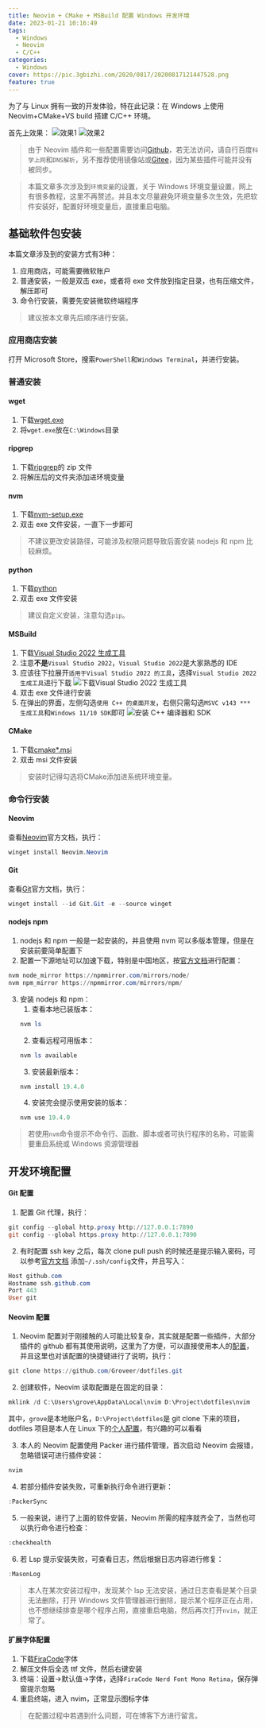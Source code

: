 ```yaml
---
title: Neovim + CMake + MSBuild 配置 Windows 开发环境
date: 2023-01-21 10:16:49
tags:
  - Windows
  - Neovim
  - C/C++
categories:
  - Windows
cover: https://pic.3gbizhi.com/2020/0817/20200817121447528.png
feature: true
---
```


为了与 Linux 拥有一致的开发体验，特在此记录：在 Windows 上使用 Neovim+CMake+VS build 搭建 C/C++ 环境。

首先上效果：
![效果1](/rc/img/windows_nvim/nvim_1.gif)
![效果2](/rc/img/windows_nvim/nvim_2.gif)

> 由于 Neovim 插件和一些配置需要访问[Github](https://github.com/)，若无法访问，请自行百度`科学上网`和`DNS解析`，另不推荐使用镜像站或[Gitee](https://gitee.com/)，因为某些插件可能并没有被同步。

> 本篇文章多次涉及到`环境变量`的设置，关于 Windows 环境变量设置，网上有很多教程，这里不再赘述。并且本文尽量避免环境变量多次生效，先把软件安装好，配置好环境变量后，直接重启电脑。

## 基础软件包安装

本篇文章涉及到的安装方式有3种：

1. 应用商店，可能需要微软账户
2. 普通安装，一般是双击 exe，或者将 exe 文件放到指定目录，也有压缩文件，解压即可
3. 命令行安装，需要先安装微软终端程序

> 建议按本文章先后顺序进行安装。

### 应用商店安装

打开 Microsoft Store，搜索`PowerShell`和`Windows Terminal`，并进行安装。

### 普通安装

#### wget
1. 下载[wget.exe](https://eternallybored.org/misc/wget/)
2. 将`wget.exe`放在`C:\Windows`目录

#### ripgrep
1. 下载[ripgrep](https://github.com/BurntSushi/ripgrep/releases)的 zip 文件
2. 将解压后的文件夹添加进环境变量

#### nvm
1. 下载[nvm-setup.exe](https://github.com/coreybutler/nvm-windows/releases)
2. 双击 exe 文件安装，一直下一步即可

> 不建议更改安装路径，可能涉及权限问题导致后面安装 nodejs 和 npm 比较麻烦。

#### python
1. 下载[python](https://www.python.org/downloads/)
2. 双击 exe 文件安装

> 建议自定义安装，注意勾选`pip`。

#### MSBuild
1. 下载[Visual Studio 2022 生成工具](https://visualstudio.microsoft.com/zh-hans/downloads/)
2. 注意**不是**`Visual Studio 2022`，`Visual Studio 2022`是大家熟悉的 IDE
3. 应该往下拉展开`适用于Visual Studio 2022 的工具`，选择`Visual Studio 2022 生成工具`进行下载
![下载Visual Studio 2022 生成工具](/img/windows_nvim/msbuild.jpg)
4. 双击 exe 文件进行安装
5. 在弹出的界面，左侧勾选`使用 C++ 的桌面开发`，右侧只需勾选`MSVC v143 *** 生成工具`和`Windows 11/10 SDK`即可
![安装 C++ 编译器和 SDK](/img/windows_nvim/msbuild_c++.jpg)

#### CMake
1. 下载[cmake*.msi](https://cmake.org/download/)
2. 双击 msi 文件安装

> 安装时记得勾选将CMake添加进系统环境变量。

### 命令行安装

#### Neovim
查看[Neovim](https://github.com/neovim/neovim/wiki/Installing-Neovim)官方文档，执行：
```powershell
winget install Neovim.Neovim
```

#### Git
查看[Git](https://git-scm.com/download/win)官方文档，执行：
```powershell
winget install --id Git.Git -e --source winget
```

#### nodejs npm
1. nodejs 和 npm 一般是一起安装的，并且使用 nvm 可以多版本管理，但是在安装前要简单配置下
2. 配置一下源地址可以加速下载，特别是中国地区，按[官方文档](https://github.com/coreybutler/nvm-windows#usage)进行配置：
```powershell
nvm node_mirror https://npmmirror.com/mirrors/node/
nvm npm_mirror https://npmmirror.com/mirrors/npm/
```
3. 安装 nodejs 和 npm：
    1. 查看本地已装版本：
    ```powershell
    nvm ls
    ```
    2. 查看远程可用版本：
    ```powershell
    nvm ls available
    ```
    3. 安装最新版本：
    ```powershell
    nvm install 19.4.0
    ```
    4. 安装完会提示使用安装的版本：
    ```powershell
    nvm use 19.4.0
    ```
> 若使用`nvm`命令提示不命令行、函数、脚本或者可执行程序的名称，可能需要重启系统或 Windows 资源管理器

## 开发环境配置

#### Git 配置
1. 配置 Git 代理，执行：
```powershell
git config --global http.proxy http://127.0.0.1:7890
git config --global https.proxy http://127.0.0.1:7890
```
2. 有时配置 ssh key 之后，每次 clone pull push 的时候还是提示输入密码，可以参考[官方文档](https://docs.github.com/zh/authentication/troubleshooting-ssh/using-ssh-over-the-https-port)
添加`~/.ssh/config`文件，并且写入：
```powershell
Host github.com
Hostname ssh.github.com
Port 443
User git
```

#### Neovim 配置

1. Neovim 配置对于刚接触的人可能比较复杂，其实就是配置一些插件，大部分插件的 github 都有其使用说明，这里为了方便，可以直接使用本人的[配置](https://github.com/Groveer/dotfiles/tree/master/nvim)，并且这里也对该配置的快捷键进行了说明，执行：
```powershell
git clone https://github.com/Groveer/dotfiles.git
```

2. 创建软件，Neovim 读取配置是在固定的目录：
```powershell
mklink /d C:\Users\grove\AppData\Local\nvim D:\Project\dotfiles\nvim
```
其中，`grove`是本地账户名，`D:\Project\dotfiles`是 git clone 下来的项目，dotfiles 项目是本人在 Linux 下的[个人配置](https://github.com/Groveer/dotfiles)，有兴趣的可以看看

3. 本人的 Neovim 配置使用 Packer 进行插件管理，首次启动 Neovim 会报错，忽略错误可进行插件安装：
```powershell
nvim
```
4. 若部分插件安装失败，可重新执行命令进行更新：
```powershell
:PackerSync
```
5. 一般来说，进行了上面的软件安装，Neovim 所需的程序就齐全了，当然也可以执行命令进行检查：
```powershell
:checkhealth
```
6. 若 Lsp 提示安装失败，可查看日志，然后根据日志内容进行修复：
```powershell
:MasonLog
```
> 本人在某次安装过程中，发现某个 lsp 无法安装，通过日志查看是某个目录无法删除，打开 Windows 文件管理器进行删除，提示某个程序正在占用，也不想继续排查是哪个程序占用，直接重启电脑，然后再次打开`nvim`，就正常了。

#### 扩展字体配置
1. 下载[FiraCode](https://github.com/ryanoasis/nerd-fonts/releases/download/v2.3.0/FiraCode.zip)字体
2. 解压文件后全选 ttf 文件，然后右键安装
3. 终端：设置->默认值->字体，选择`FiraCode Nerd Font Mono Retina`，保存弹窗提示忽略
4. 重启终端，进入 nvim，正常显示图标字体

> 在配置过程中若遇到什么问题，可在博客下方进行留言。
